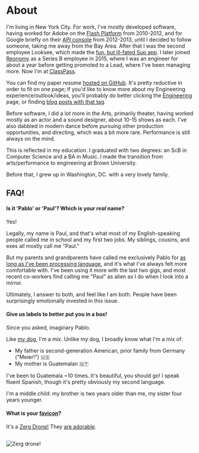 # About

I'm living in New York City. For work, I've mostly developed software, having
worked for Adobe on the [Flash Platform][2] from 2010-2012, and for Google
briefly on their [API console][3] from 2012-2013, until I decided to follow
someone, taking me away from the Bay Area. After that I was the second employee
Looksee, which made the [fun, but ill-fated Sup app][4]. I later joined
[Reonomy][5] as a Series B employee in 2015, where I was an engineer for about a
year before getting promoted to a Lead, where I've been managing more. Now I'm
at [ClassPass][13].

You can find my paper resume [hosted on GitHub][6]. It's pretty reductive in
order to fit on one page; if you'd like to know more about my Engineering
experience/outlook/ideas, you'll probably do better clicking the
[Engineering][7] page, or finding [blog posts with that tag][8].

Before software, I did a lot more in the Arts, primarily theater, having worked
mostly as an actor and a sound designer, about 10-15 shows as each. I've also
dabbled in modern dance before pursuing other production opportunities, and
directing, which was a bit more rare. Performance is still always on the mind.

This is reflected in my education. I graduated with two degrees: an ScB in
Computer Science and a BA in Music. I made the transition from arts/performance
to engineering at Brown University.

Before that, I grew up in Washington, DC. with a very lovely family.

## FAQ!

#### Is it 'Pablo' or 'Paul'? Which is your <em>real</em> name?

Yes!

Legally, my name is Paul, and that's what most of my English-speaking people
called me in school and my first two jobs. My siblings, cousins, and exes all
mostly call me "Paul."

But my parents and grandparents have called me exclusively Pablo for [as long as
I've been processing language][1], and it's what I've always felt more
comfortable with. I've been using it more with the last two gigs, and most
recent co-workers find calling me "Paul" as alien as I do when I look into a
mirror.

Ultimately, I answer to both, and feel like I am both. People have been
surprisingly emotionally invested in this issue.


#### Give us labels to better put you in a box!

Since you asked, imaginary Pablo.

Like [my dog][9], I'm a mix. Unlike my dog, I broadly know what I'm a mix of:

* My father is second-generation American, prior family from Germany ("Meier!") 🇺🇸
* My mother is Guatemalan 🇬🇹

I've been to Guatemala ~10 times. It's beautiful, you should go! I speak fluent
Spanish, though it's pretty obviously my second language.

I'm a middle child: my brother is two years older than me, my sister four years
younger.

#### What is your [favicon][10]?

It's a [Zerg Drone!][11] They [are adorable][12].

<img src="/img/static/drone.jpg" alt="Zerg drone!" style="margin: 15px auto; max-width=350px;" />

   [1]: http://www.qwantz.com/index.php?comic=2479
   [2]: http://www.adobe.com/flash
   [3]: http://code.google.com/apis/console
   [4]: http://techcrunch.com/2014/08/07/sup-app/
   [5]: https://reonomy.com
   [6]: https://github.com/pablo-meier/resume
   [7]: /Engineering.html
   [8]: /tags/engineering.html
   [9]: https://www.instagram.com/explore/tags/sapogoeswoof/
   [10]: https://en.wikipedia.org/wiki/Favicon
   [11]: http://wiki.teamliquid.net/starcraft2/Drone_(Legacy_of_the_Void)
   [12]: https://www.youtube.com/watch?v=8Lohi0-zYqQ
   [13]: http://classpass.com
